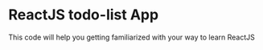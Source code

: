 # ReactJS todo-list App
This code will help you getting familiarized with your way to learn ReactJS



